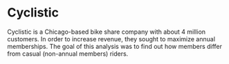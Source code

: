 
# Cyclistic

Cyclistic is a Chicago-based bike share company with about 4 million customers. In order to increase revenue, they sought to maximize annual memberships. The goal of this analysis was to find out how members differ from casual (non-annual members) riders.


